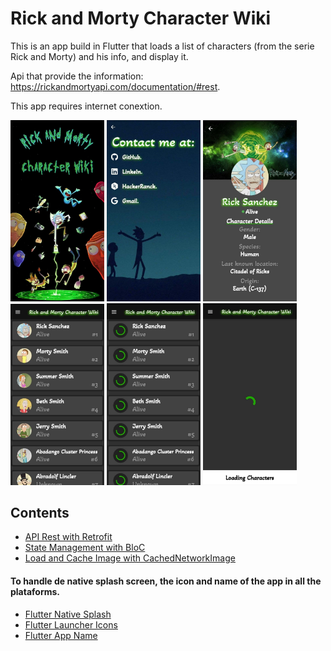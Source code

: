 # Rick and Morty Character Wiki

This is an app build in Flutter that loads a list of characters (from the serie Rick and Morty) and his info, and display it.

Api that provide the information: https://rickandmortyapi.com/documentation/#rest.

This app requires internet conextion.

<img src="https://github.com/Aidyl98/rick_and_morty_wiki_apirest_flutter/blob/master/screenshots/splash_screen.jpg" alt="bottom_center" width="150"/> <img src="https://github.com/Aidyl98/rick_and_morty_wiki_apirest_flutter/blob/master/screenshots/drawer.jpg" alt="center" width="150"/> <img src="https://github.com/Aidyl98/rick_and_morty_wiki_apirest_flutter/blob/master/screenshots/detail_view.jpg" alt="bottom_right" width="150"/>  <img src="https://github.com/Aidyl98/rick_and_morty_wiki_apirest_flutter/blob/master/screenshots/list_view.jpg" alt="bottom_left" width="150"/> <img src="https://github.com/Aidyl98/rick_and_morty_wiki_apirest_flutter/blob/master/screenshots/load_images.jpg" alt="bottom_center" width="150"/> <img src="https://github.com/Aidyl98/rick_and_morty_wiki_apirest_flutter/blob/master/screenshots/load_data.jpg" alt="bottom_left" width="150"/> 

## Contents
- [API  Rest with Retrofit](https://pub.dev/packages/retrofit)
- [State Management with BloC](https://pub.dev/packages/bloc)
- [Load and Cache Image with CachedNetworkImage](https://pub.dev/packages/cached_network_image)
#### To handle de native splash screen, the icon and name of the app in all the plataforms.
- [Flutter Native Splash](https://pub.dev/packages/flutter_native_splash)
- [Flutter Launcher Icons ](https://pub.dev/packages/flutter_launcher_icons)
- [Flutter App Name](https://pub.dev/packages/flutter_app_name)
